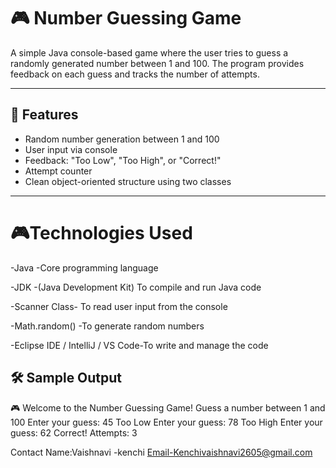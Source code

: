 # 🎮 Number Guessing Game

A simple Java console-based game where the user tries to guess a randomly generated number between 1 and 100. The program provides feedback on each guess and tracks the number of attempts.

---

## 📌 Features

- Random number generation between 1 and 100
- User input via console
- Feedback: "Too Low", "Too High", or "Correct!"
- Attempt counter
- Clean object-oriented structure using two classes

---
# 🎮Technologies Used

-Java -Core programming language

-JDK -(Java Development Kit)	To compile and run Java code

-Scanner Class- To read user input from the console

-Math.random() -To generate random numbers

-Eclipse IDE / IntelliJ / VS Code-To write and manage the code

## 🛠️ Sample Output

🎮 Welcome to the Number Guessing Game!
Guess a number between 1 and 100
Enter your guess: 45 
Too Low 
Enter your guess: 78
Too High 
Enter your guess: 62 
Correct! Attempts: 3

Contact
Name:Vaishnavi -kenchi
Email-Kenchivaishnavi2605@gmail.com

